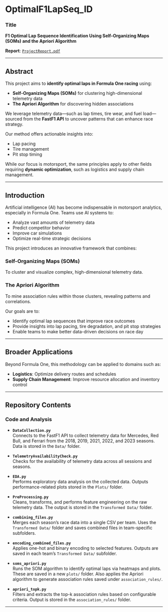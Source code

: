 # OptimalF1LapSeq_ID

### Title  
**F1 Optimal Lap Sequence Identification Using Self-Organizing Maps (SOMs) and the Apriori Algorithm**

**Report**: [`ProjectReport.pdf`](./ProjectReport.pdf)

---

## Abstract

This project aims to **identify optimal laps in Formula One racing** using:

- **Self-Organizing Maps (SOMs)** for clustering high-dimensional telemetry data  
- **The Apriori Algorithm** for discovering hidden associations

We leverage telemetry data—such as lap times, tire wear, and fuel load—sourced from the **FastF1 API** to uncover patterns that can enhance race strategy.

Our method offers actionable insights into:

- Lap pacing  
- Tire management  
- Pit stop timing  

While our focus is motorsport, the same principles apply to other fields requiring **dynamic optimization**, such as logistics and supply chain management.

---

## Introduction

Artificial intelligence (AI) has become indispensable in motorsport analytics, especially in Formula One. Teams use AI systems to:

- Analyze vast amounts of telemetry data  
- Predict competitor behavior  
- Improve car simulations  
- Optimize real-time strategic decisions

This project introduces an innovative framework that combines:

### Self-Organizing Maps (SOMs)  
To cluster and visualize complex, high-dimensional telemetry data.

### The Apriori Algorithm  
To mine association rules within those clusters, revealing patterns and correlations.

Our goals are to:

- Identify optimal lap sequences that improve race outcomes  
- Provide insights into lap pacing, tire degradation, and pit stop strategies  
- Enable teams to make better data-driven decisions on race day

---

## Broader Applications

Beyond Formula One, this methodology can be applied to domains such as:

- **Logistics**: Optimize delivery routes and schedules  
- **Supply Chain Management**: Improve resource allocation and inventory control

---

## Repository Contents

### Code and Analysis

- **`DataCollection.py`**  
  Connects to the FastF1 API to collect telemetry data for Mercedes, Red Bull, and Ferrari from the 2018, 2019, 2021, 2022, and 2023 seasons. Data is stored in the `Data/` folder.

- **`TelemetryAvailabilityCheck.py`**  
  Checks for the availability of telemetry data across all sessions and seasons.

- **`EDA.py`**  
  Performs exploratory data analysis on the collected data. Outputs performance-related plots stored in the `Plots/` folder.

- **`PreProcessing.py`**  
  Cleans, transforms, and performs feature engineering on the raw telemetry data. The output is stored in the `Transformed Data/` folder.

- **`combining_files.py`**  
  Merges each season’s race data into a single CSV per team. Uses the `Transformed Data/` folder and saves combined files in team-specific subfolders.

- **`encoding_combined_files.py`**  
  Applies one-hot and binary encoding to selected features. Outputs are saved in each team’s `Transformed Data/` subfolder.

- **`soms_apriori.py`**  
  Runs the SOM algorithm to identify optimal laps via heatmaps and plots. These are saved in a new `plots/` folder. Also applies the Apriori algorithm to generate association rules saved under `association_rules/`.

- **`apriori_topk.py`**  
  Filters and extracts the top-k association rules based on configurable criteria. Output is stored in the `association_rules/` folder.

---
